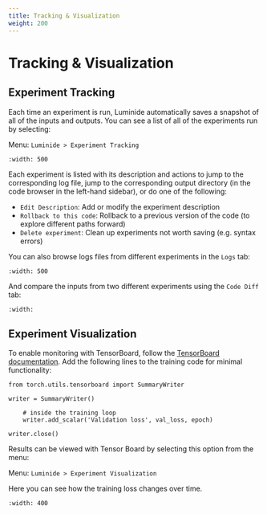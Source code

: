 ```yaml
---
title: Tracking & Visualization
weight: 200
---
```


# Tracking & Visualization

## Experiment Tracking

Each time an experiment is run, Luminide automatically saves a snapshot of all of the inputs and outputs. You can see a list of all of the experiments run by selecting:

Menu: `Luminide > Experiment Tracking`

```{image} ../images/exp-track-exps.png
:width: 500
```

Each experiment is listed with its description and actions to jump to the corresponding log file, jump to the corresponding output directory (in the code browser in the left-hand sidebar), or do one of the following:
  - `Edit Description`: Add or modify the experiment description
  - `Rollback to this code`: Rollback to a previous version of the code (to explore different paths forward)
  - `Delete experiment`: Clean up experiments not worth saving (e.g. syntax errors)

You can also browse logs files from different experiments in the `Logs` tab:

```{image} ../images/exp-track-logs.png
:width: 500
```

And compare the inputs from two different experiments using the `Code Diff` tab:

```{image} ../images/exp-track-code.png
:width: 
```

## Experiment Visualization

To enable monitoring with TensorBoard, follow the [TensorBoard documentation](https://pytorch.org/docs/stable/tensorboard.html). Add the following lines to the training code for minimal functionality:

```
from torch.utils.tensorboard import SummaryWriter

writer = SummaryWriter()

    # inside the training loop
    writer.add_scalar('Validation loss', val_loss, epoch)

writer.close()
```


Results can be viewed with Tensor Board by selecting this option from the menu:

Menu: `Luminide > Experiment Visualization`

Here you can see how the training loss changes over time.

```{image} ../images/tensor-board.png
:width: 400
```

